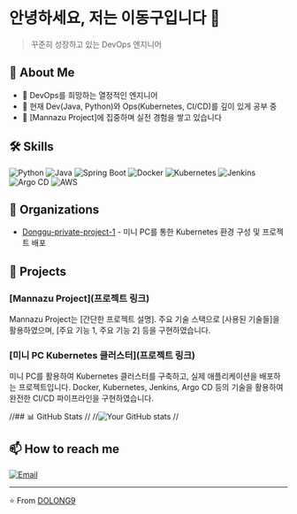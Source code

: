 # 안녕하세요, 저는 이동구입니다 👋

> 꾸준히 성장하고 있는 DevOps 엔지니어

## 🚀 About Me

- 💼 DevOps를 희망하는 열정적인 엔지니어
- 🌱 현재 Dev(Java, Python)와 Ops(Kubernetes, CI/CD)를 깊이 있게 공부 중
- 🔭 [Mannazu Project]에 집중하며 실전 경험을 쌓고 있습니다

## 🛠 Skills

![Python](https://img.shields.io/badge/-Python-3776AB?style=flat-square&logo=Python&logoColor=white)
![Java](https://img.shields.io/badge/-Java-007396?style=flat-square&logo=java&logoColor=white)
![Spring Boot](https://img.shields.io/badge/-Spring%20Boot-6DB33F?style=flat-square&logo=spring-boot&logoColor=white)
![Docker](https://img.shields.io/badge/-Docker-2496ED?style=flat-square&logo=docker&logoColor=white)
![Kubernetes](https://img.shields.io/badge/-Kubernetes-326CE5?style=flat-square&logo=kubernetes&logoColor=white)
![Jenkins](https://img.shields.io/badge/-Jenkins-D24939?style=flat-square&logo=jenkins&logoColor=white)
![Argo CD](https://img.shields.io/badge/-Argo%20CD-FC6D26?style=flat-square&logo=argo&logoColor=white)
![AWS](https://img.shields.io/badge/-AWS-232F3E?style=flat-square&logo=amazon-aws&logoColor=white)

## 🏢 Organizations

- [Donggu-private-project-1](https://github.com/Donggu-private-project-1) - 미니 PC를 통한 Kubernetes 환경 구성 및 프로젝트 배포

## 🚀 Projects

### [Mannazu Project](프로젝트 링크)
Mannazu Project는 [간단한 프로젝트 설명]. 주요 기술 스택으로 [사용된 기술들]을 활용하였으며, [주요 기능 1, 주요 기능 2] 등을 구현하였습니다.

### [미니 PC Kubernetes 클러스터](프로젝트 링크)
미니 PC를 활용하여 Kubernetes 클러스터를 구축하고, 실제 애플리케이션을 배포하는 프로젝트입니다. Docker, Kubernetes, Jenkins, Argo CD 등의 기술을 활용하여 완전한 CI/CD 파이프라인을 구현하였습니다.

//## 📊 GitHub Stats
//
//![Your GitHub stats](https://github-readme-stats.vercel.app/api?username=DOLONG9&show_icons=true&theme=radical)
//
## 📫 How to reach me

[![Email](https://img.shields.io/badge/-Email-D14836?style=flat-square&logo=Gmail&logoColor=white)](mailto:bagmy2@naver.com)

---

⭐️ From [DOLONG9](https://github.com/DOLONG9)
